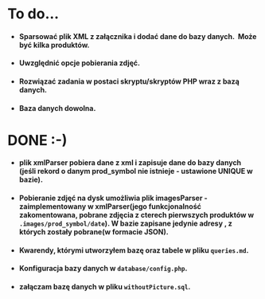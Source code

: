 # To do...

* #### Sparsować plik XML z załącznika i dodać dane do bazy danych.  Może być kilka produktów.

* #### Uwzględnić opcje pobierania zdjęć.

* #### Rozwiązać zadania w postaci skryptu/skryptów PHP wraz z bazą danych.
* #### Baza danych dowolna.

# DONE :-)

####

* #### plik xmlParser pobiera dane z xml i zapisuje dane do bazy danych (jeśli rekord o danym prod_symbol nie istnieje - ustawione UNIQUE w bazie).

* #### Pobieranie zdjęć na dysk umożliwia plik imagesParser - zaimplementowany w xmlParser(jego funkcjonalność zakomentowana, pobrane zdjęcia z cterech pierwszych produktów w `.images/prod_symbol/date`). W bazie zapisane jedynie adresy , z których zostały pobrane(w formacie JSON).

* #### Kwarendy, którymi utworzyłem bazę oraz tabele w pliku `queries.md`.

* #### Konfiguracja bazy danych w `database/config.php`.

* #### załączam bazę danych w pliku `withoutPicture.sql`.